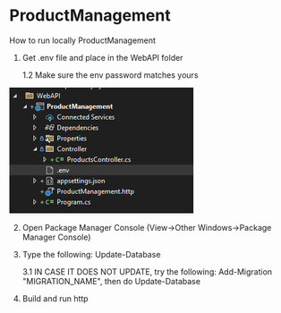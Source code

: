 # ProductManagement

How to run locally ProductManagement

1. Get .env file and place in the WebAPI folder

    1.2 Make sure the env password matches yours

![alt text](image.png)

2. Open Package Manager Console (View->Other Windows->Package Manager Console)

3. Type the following: Update-Database

    3.1 IN CASE IT DOES NOT UPDATE, try the following: Add-Migration "MIGRATION_NAME", then do Update-Database

4. Build and run http

